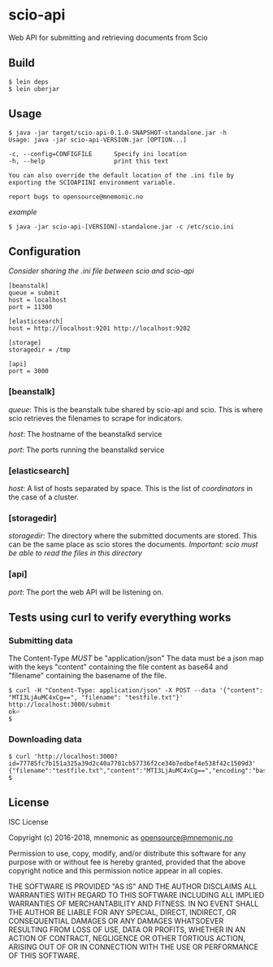 # scio-api

Web API for submitting and retrieving documents from Scio

## Build

```
$ lein deps
$ lein uberjar
```

## Usage

```
$ java -jar target/scio-api-0.1.0-SNAPSHOT-standalone.jar -h
Usage: java -jar scio-api-VERSION.jar [OPTION...]

-c, --config=CONFIGFILE      Specify ini location
-h, --help                   print this text

You can also override the default location of the .ini file by exporting the SCIOAPIINI environment variable.

report bugs to opensource@mnemonic.no
```

*example*
```
$ java -jar scio-api-[VERSION]-standalone.jar -c /etc/scio.ini
```

## Configuration

*Consider sharing the .ini file between scio and scio-api*

```
[beanstalk]
queue = submit
host = localhost
port = 11300

[elasticsearch]
host = http://localhost:9201 http://localhost:9202

[storage]
storagedir = /tmp

[api]
port = 3000
```

### [beanstalk]

*queue*: This is the beanstalk tube shared by scio-api and scio. This is where scio retrieves the filenames
to scrape for indicators.

*host*: The hostname of the beanstalkd service

*port*: The ports running the beanstalkd service

### [elasticsearch]
*host*: A list of hosts separated by space. This is the list of *coordinators* in the case of a cluster.

### [storagedir]

*storagedir*: The directory where the submitted documents are stored. This can be the same place as scio stores the documents. *Important: scio must be able to read the files in this directory*

### [api]
*port*: The port the web API will be listening on.

## Tests using curl to verify everything works

### Submitting data

The Content-Type *MUST* be "application/json"
The data must be a json map with the keys "content" containing the file content as base64 and "filename" containing the basename of the file.

```
$ curl -H "Content-Type: application/json" -X POST --data '{"content": "MTI3LjAuMC4xCg==", "filename": "testfile.txt"}' http://localhost:3000/submit
ok⏎
$
```

### Downloading data

```
$ curl 'http://localhost:3000?id=77785fc7b151a325a39d2c40a7701cb57736f2ce34b7edbef4e538f42c1509d3'
{"filename":"testfile.txt","content":"MTI3LjAuMC4xCg==","encoding":"base64"}
$
```

## License

ISC License

Copyright (c) 2016-2018, mnemonic as <opensource@mnemonic.no>

Permission to use, copy, modify, and/or distribute this software for any
purpose with or without fee is hereby granted, provided that the above
copyright notice and this permission notice appear in all copies.

THE SOFTWARE IS PROVIDED "AS IS" AND THE AUTHOR DISCLAIMS ALL WARRANTIES WITH
REGARD TO THIS SOFTWARE INCLUDING ALL IMPLIED WARRANTIES OF MERCHANTABILITY
AND FITNESS. IN NO EVENT SHALL THE AUTHOR BE LIABLE FOR ANY SPECIAL, DIRECT,
INDIRECT, OR CONSEQUENTIAL DAMAGES OR ANY DAMAGES WHATSOEVER RESULTING FROM
LOSS OF USE, DATA OR PROFITS, WHETHER IN AN ACTION OF CONTRACT, NEGLIGENCE
OR OTHER TORTIOUS ACTION, ARISING OUT OF OR IN CONNECTION WITH THE USE OR
PERFORMANCE OF THIS SOFTWARE.
